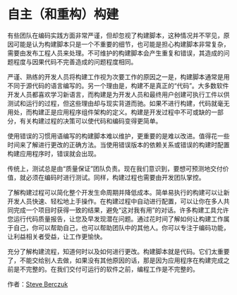 # 自主（和重构）构建

有些团队在编码实践方面非常严谨，但却忽视了构建脚本，这种情况并不罕见，原因可能是认为构建脚本只是一个不重要的细节，也可能是担心构建脚本非常复杂，需要由发布工程人员来处理。不可维护的构建脚本会产生重复和错误，其造成的问题程度与因果代码不完善造成的问题程度相同。

严谨、熟练的开发人员将构建工作视为次要工作的原因之一是，构建脚本通常是用不同于源代码的语言编写的。另一个理由是，构建不是真正的“代码”。大多数软件开发人员都喜欢学习新语言，而构建是为开发人员和最终用户创建可执行工件以供测试和运行的过程，但这些理由却与现实背道而驰。如果不进行构建，代码就毫无用处，而构建正是应用程序组件架构的定义。构建是开发过程中不可或缺的一部分，有关构建过程的决策可以使代码和编码变得更简单。

使用错误的习惯用语编写的构建脚本难以维护，更重要的是难以改进。值得花一些时间来了解进行更改的正确方法。当使用错误版本的依赖关系或错误的构建时配置构建应用程序时，错误就会出现。

传统上，测试总是由“质量保证”团队负责。现在我们意识到，要想可预测地交付价值，就必须在编码时进行测试。同样，构建过程也需要由开发团队掌控。

了解构建过程可以简化整个开发生命周期并降低成本。简单易执行的构建可以让新开发人员快速、轻松地上手操作。在构建过程中自动进行配置，可以让你在多人共同完成一个项目时获得一致的结果，避免“这对我有用”的对话。许多构建工具允许您运行代码质量报告，让您及早发现潜在问题。通过花时间了解如何让构建工作属于自己，你可以帮助自己，也可以帮助团队中的其他人。你可以专注于编码功能，让利益相关者受益，让工作更愉快。

充分了解构建流程，知道何时以及如何进行更改。构建脚本就是代码。它们太重要了，不能交给别人去做，如果没有其他原因的话，那是因为应用程序在构建完成之前是不完整的。在我们交付可运行的软件之前，编程工作是不完整的。

作者：[Steve Berczuk](http://programmer.97things.oreilly.com/wiki/index.php/Steve_Berczuk)